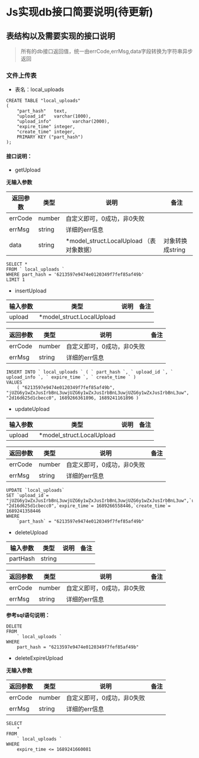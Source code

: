 # Js实现db接口简要说明(待更新)

## 表结构以及需要实现的接口说明

> 所有的db接口返回值，统一由errCode,errMsg,data字段转换为字符串异步返回

### 文件上传表

- 表名：local_uploads

```sqlite
CREATE TABLE "local_uploads"
(
    "part_hash"   text,
    "upload_id"   varchar(1000),
    "upload_info"        varchar(2000),
    "expire_time" integer,
    "create_time" integer,
    PRIMARY KEY ("part_hash")
);
```

#### 接口说明：

- getUpload

**无输入参数**

| 返回参数    | 类型     | 说明                                 | 备注          |
|---------|--------|------------------------------------|-------------|
| errCode | number | 自定义即可，0成功，非0失败                     |             |
| errMsg  | string | 详细的err信息                           |             |
| data    | string | *model_struct.LocalUpload  （表对象数据） | 对象转换成string |

```sqlite
SELECT *
FROM ` local_uploads `
WHERE part_hash = '6213597e9474e0120349f7fef85af49b'
LIMIT 1
```

- insertUpload

| 输入参数   | 类型                        | 说明 | 备注 |
|--------|---------------------------|----|----|
| upload | *model_struct.LocalUpload |    |    |

| 返回参数    | 类型     | 说明             | 备注 |
|---------|--------|----------------|----|
| errCode | number | 自定义即可，0成功，非0失败 |    |
| errMsg  | string | 详细的err信息       |    |

```sqlite
INSERT INTO ` local_uploads ` ( ` part_hash `, ` upload_id `, ` upload_info `, ` expire_time `, ` create_time ` )
VALUES
    ( "6213597e9474e0120349f7fef85af49b", "jUZG6y1wZxJusIrbBnL3uwjUZG6y1wZxJusIrbBnL3uwjUZG6y1wZxJusIrbBnL3uw", "2d16d625d1cbecc0", 1689266361896, 1689241161896 )
```

- updateUpload

| 输入参数   | 类型                        | 说明 | 备注 |
|--------|---------------------------|----|----|
| upload | *model_struct.LocalUpload |    |    |

| 返回参数    | 类型     | 说明             | 备注 |
|---------|--------|----------------|----|
| errCode | number | 自定义即可，0成功，非0失败 |    |
| errMsg  | string | 详细的err信息       |    |

```sqlite
UPDATE `local_uploads`
SET `upload_id`= "jUZG6y1wZxJusIrbBnL3uwjUZG6y1wZxJusIrbBnL3uwjUZG6y1wZxJusIrbBnL3uw",`upload_info`= "2d16d625d1cbecc0",`expire_time`= 1689266558446,`create_time`= 1689241358446
WHERE
    `part_hash` = "6213597e9474e0120349f7fef85af49b"
```

- deleteUpload

| 输入参数     | 类型     | 说明 | 备注 |
|----------|--------|----|----|
| partHash | string |    |    |

| 返回参数    | 类型     | 说明             | 备注 |
|---------|--------|----------------|----|
| errCode | number | 自定义即可，0成功，非0失败 |    |
| errMsg  | string | 详细的err信息       |    |

**参考sql语句说明：**

```sqlite
DELETE
FROM
    ` local_uploads `
WHERE
    part_hash = "6213597e9474e0120349f7fef85af49b"
```

- deleteExpireUpload

**无输入参数**

| 返回参数    | 类型     | 说明             | 备注 |
|---------|--------|----------------|----|
| errCode | number | 自定义即可，0成功，非0失败 |    |
| errMsg  | string | 详细的err信息       |    |

```sqlite
SELECT
    *
FROM
    ` local_uploads `
WHERE
    expire_time <= 1689241660081
```